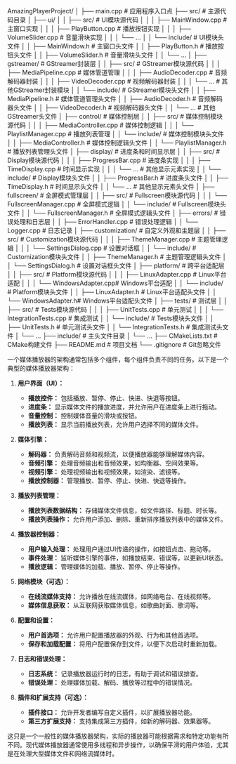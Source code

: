AmazingPlayerProject/
│
├── main.cpp              # 应用程序入口点
├── src/                  # 主源代码目录
│   ├── ui/
│   │   ├── src/              # UI模块源代码
│   │   │   ├── MainWindow.cpp    # 主窗口实现
│   │   │   ├── PlayButton.cpp    # 播放按钮实现
│   │   │   ├── VolumeSlider.cpp  # 音量滑块实现
│   │   │   └── ...
│   │   └── include/          # UI模块头文件
│   │       ├── MainWindow.h    # 主窗口头文件
│   │       ├── PlayButton.h    # 播放按钮头文件
│   │       ├── VolumeSlider.h  # 音量滑块头文件
│   │       └── ...
│   ├── gstreamer/            # GStreamer封装层
│   │   ├── src/              # GStreamer模块源代码
│   │   │   ├── MediaPipeline.cpp # 媒体管道管理
│   │   │   ├── AudioDecoder.cpp  # 音频解码器封装
│   │   │   ├── VideoDecoder.cpp  # 视频解码器封装
│   │   │   └── ...               # 其他GStreamer封装模块
│   │   └── include/          # GStreamer模块头文件
│   │       ├── MediaPipeline.h # 媒体管道管理头文件
│   │       ├── AudioDecoder.h  # 音频解码器头文件
│   │       ├── VideoDecoder.h  # 视频解码器头文件
│   │       └── ...              # 其他GStreamer头文件
│   ├── control/              # 媒体控制层
│   │   ├── src/              # 媒体控制模块源代码
│   │   │   ├── MediaController.cpp # 媒体控制逻辑
│   │   │   └── PlaylistManager.cpp # 播放列表管理
│   │   └── include/          # 媒体控制模块头文件
│   │       ├── MediaController.h # 媒体控制逻辑头文件
│   │       └── PlaylistManager.h # 播放列表管理头文件
│   ├── display/              # 进度条和时间显示层
│   │   ├── src/              # Display模块源代码
│   │   │   ├── ProgressBar.cpp   # 进度条实现
│   │   │   ├── TimeDisplay.cpp   # 时间显示实现
│   │   │   └── ...               # 其他显示元素实现
│   │   └── include/          # Display模块头文件
│   │       ├── ProgressBar.h   # 进度条头文件
│   │       ├── TimeDisplay.h   # 时间显示头文件
│   │       └── ...              # 其他显示元素头文件
│   ├── fullscreen/           # 全屏模式管理层
│   │   ├── src/              # Fullscreen模块源代码
│   │   │   └── FullscreenManager.cpp # 全屏模式逻辑
│   │   └── include/          # Fullscreen模块头文件
│   │       └── FullscreenManager.h # 全屏模式逻辑头文件
│   ├── errors/               # 错误处理和日志层
│   │   ├── ErrorHandler.cpp  # 错误处理逻辑
│   │   └── Logger.cpp        # 日志记录
│   ├── customization/        # 自定义外观和主题层
│   │   ├── src/              # Customization模块源代码
│   │   │   ├── ThemeManager.cpp  # 主题管理逻辑
│   │   │   └── SettingsDialog.cpp # 设置对话框
│   │   └── include/          # Customization模块头文件
│   │       ├── ThemeManager.h  # 主题管理逻辑头文件
│   │       └── SettingsDialog.h # 设置对话框头文件
│   ├── platform/             # 跨平台适配层
│   │   ├── src/              # Platform模块源代码
│   │   │   ├── LinuxAdapter.cpp  # Linux平台适配
│   │   │   └── WindowsAdapter.cpp# Windows平台适配
│   │   └── include/          # Platform模块头文件
│   │       ├── LinuxAdapter.h  # Linux平台适配头文件
│   │       └── WindowsAdapter.h# Windows平台适配头文件
│   ├── tests/                # 测试层
│   │   ├── src/              # Tests模块源代码
│   │   │   ├── UnitTests.cpp     # 单元测试
│   │   │   └── IntegrationTests.cpp # 集成测试
│   │   └── include/          # Tests模块头文件
│   │       ├── UnitTests.h     # 单元测试头文件
│   │       └── IntegrationTests.h # 集成测试头文件
│   └── ...
├── include/                  # 主头文件目录
│   └── ...
├── CMakeLists.txt            # CMake构建文件
├── README.md                 # 项目文档
└── .gitignore                # Git忽略文件


一个媒体播放器的架构通常包括多个组件，每个组件负责不同的任务。以下是一个典型的媒体播放器架构：

1. **用户界面（UI）：**

   - **播放控件：** 包括播放、暂停、停止、快进、快退等按钮。
   - **进度条：** 显示媒体文件的播放进度，并允许用户在进度条上进行拖动。
   - **音量控制：** 控制媒体音量的滑块或按钮。
   - **播放列表：** 显示当前播放列表，允许用户选择不同的媒体文件。
2. **媒体引擎：**

   - **解码器：** 负责解码音频和视频流，以便播放器能够理解媒体内容。
   - **音频引擎：** 处理音频输出和音频效果，如均衡器、空间效果等。
   - **视频引擎：** 处理视频输出和视频效果，如渲染、滤镜等。
   - **播放控制器：** 管理播放、暂停、停止、快进、快退等操作。
3. **播放列表管理：**

   - **播放列表数据结构：** 存储媒体文件信息，如文件路径、标题、时长等。
   - **播放列表操作：** 允许用户添加、删除、重新排序播放列表中的媒体文件。
4. **播放器控制器：**

   - **用户输入处理：** 处理用户通过UI传递的操作，如按钮点击、拖动等。
   - **事件处理：** 监听媒体引擎的事件，如播放结束、错误等，以更新UI状态。
   - **播放逻辑：** 管理媒体的加载、播放、暂停、停止等操作。
5. **网络模块（可选）：**

   - **在线流媒体支持：** 允许播放在线流媒体，如网络电台、在线视频等。
   - **媒体信息获取：** 从互联网获取媒体信息，如歌曲封面、歌词等。
6. **配置和设置：**

   - **用户首选项：** 允许用户配置播放器的外观、行为和其他首选项。
   - **保存和加载配置：** 将用户配置保存到文件，以便下次启动时重新加载。
7. **日志和错误处理：**

   - **日志系统：** 记录播放器运行时的日志，有助于调试和错误排查。
   - **错误处理：** 处理媒体加载、解码、播放等过程中的错误情况。
8. **插件和扩展支持（可选）：**

   - **插件接口：** 允许开发者编写自定义插件，以扩展播放器功能。
   - **第三方扩展支持：** 支持集成第三方插件，如新的解码器、效果器等。

这只是一个一般性的媒体播放器架构，实际的播放器可能根据需求和特定功能有所不同。现代媒体播放器通常使用多线程和异步操作，以确保平滑的用户体验，尤其是在处理大型媒体文件和网络流媒体时。
